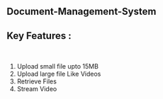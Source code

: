 ## Document-Management-System

## Key Features :
</br>
<ol>
  <li> Upload small file upto 15MB </li>
  <li> Upload large file Like Videos </li>
  <li> Retrieve Files </li>
  <li> Stream Video </li>
</ol>
